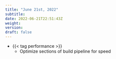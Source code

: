 ```yaml
---
title: "June 21st, 2022"
subtitle:
date: 2022-06-21T22:51:43Z
weight:
version:
draft: false
---
```


<!-- Available tags are: added, changed, deprecated, removed, fixed, performance, security -->
- {{< tag performance >}}
    - Optimize sections of build pipeline for speed
